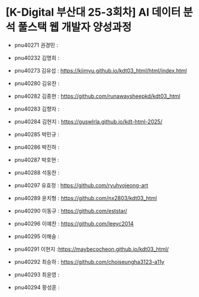 # [K-Digital 부산대 25-3회차] AI 데이터 분석 풀스택 웹 개발자 양성과정 
+ pnu40271	권경민 :
+ pnu40232	김명희 :
+ pnu40273	김유섭 : https://kiimyu.github.io/kdt03_html/html/index.html
+ pnu40280	김유찬 :
+ pnu40282	김종현 : https://github.com/runawaysheepkd/kdt03_html
+ pnu40283	김향자 :
+ pnu40284	김현지 : https://guswlrla.github.io/kdt-html-2025/
+ pnu40285	박민규 :
+ pnu40286	박진하 :
+ pnu40287	박호현 :
+ pnu40288	석동찬 :

+ pnu40297	유효정 : https://github.com/ryuhyojeong-art
+ pnu40289	윤치형 : https://github.com/nx2803/kdt03_html
+ pnu40290	이동규 : https://github.com/eststar/
+ pnu40296	이예찬 : https://github.com/leeyc2014

+ pnu40295	이해슬 :
+ pnu40291	이현지 :https://maybecocheon.github.io/kdt03_html/
+ pnu40292	최승하 : https://github.com/choiseungha3123-a11y
+ pnu40293	최윤영 :
+ pnu40294	황성훈 :
 
